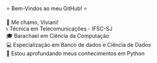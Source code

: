 ⭐ Bem-Vindos ao meu GitHub! ⭐

👩 Me chamo, Viviani!<br>
📞 Técnica em Telecomunicações - IFSC-SJ<br>
🎓 Barachael em Ciência da Computação<br>
💻 Especialização em Banco de dados e Ciência de Dados<br>
💞️ Estou aprofundando meus conhecimentos em Python